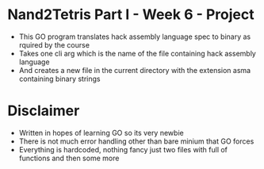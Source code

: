 # Nand2Tetris Part I - Week 6 - Project

* This GO program translates hack assembly language spec to binary as rquired by the course
* Takes one cli arg which is the name of the file containing hack assembly language 
* And creates a new file in the current directory with the extension asma containing binary strings

# Disclaimer
* Written in hopes of learning GO so its very newbie  
* There is not much error handling other than bare minium that GO forces
* Everything is hardcoded, nothing fancy just two files with full of functions and then some more
